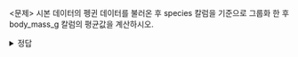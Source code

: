 <문제>
시본 데이터의 펭귄 데이터를 불러온 후 	species 칼럼을 기준으로 그룹화 한 후  
body_mass_g	칼럼의 평균값을 계산하시오.
<details>
  <summary>정답</summary> 

![image](https://github.com/sejongsmarcle/2023_Autumn_DataAnalysisStudy/assets/128311918/167700eb-78c1-43f2-82bf-9e1e96f8f366)
![image](https://github.com/sejongsmarcle/2023_Autumn_DataAnalysisStudy/assets/128311918/ecc5f0e4-1b3b-4e51-b6c0-a2b57b0a1518)

</details>
